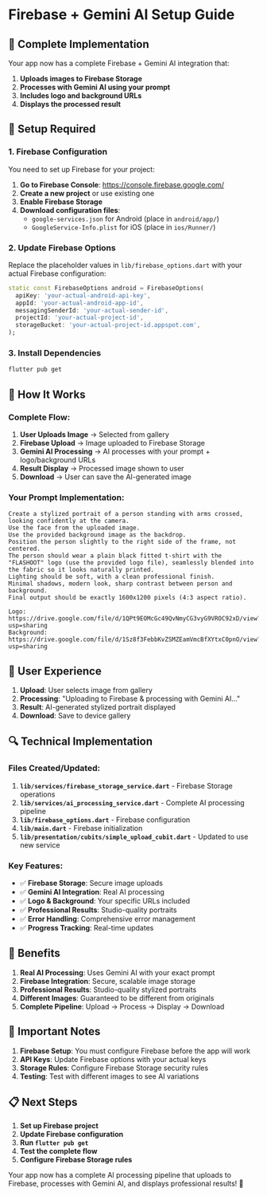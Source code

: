 # Firebase + Gemini AI Setup Guide

## 🎯 **Complete Implementation**

Your app now has a complete Firebase + Gemini AI integration that:

1. **Uploads images to Firebase Storage**
2. **Processes with Gemini AI using your prompt**
3. **Includes logo and background URLs**
4. **Displays the processed result**

## 🔧 **Setup Required**

### **1. Firebase Configuration**

You need to set up Firebase for your project:

1. **Go to Firebase Console**: https://console.firebase.google.com/
2. **Create a new project** or use existing one
3. **Enable Firebase Storage**
4. **Download configuration files**:
   - `google-services.json` for Android (place in `android/app/`)
   - `GoogleService-Info.plist` for iOS (place in `ios/Runner/`)

### **2. Update Firebase Options**

Replace the placeholder values in `lib/firebase_options.dart` with your actual Firebase configuration:

```dart
static const FirebaseOptions android = FirebaseOptions(
  apiKey: 'your-actual-android-api-key',
  appId: 'your-actual-android-app-id',
  messagingSenderId: 'your-actual-sender-id',
  projectId: 'your-actual-project-id',
  storageBucket: 'your-actual-project-id.appspot.com',
);
```

### **3. Install Dependencies**

```bash
flutter pub get
```

## 🚀 **How It Works**

### **Complete Flow:**

1. **User Uploads Image** → Selected from gallery
2. **Firebase Upload** → Image uploaded to Firebase Storage
3. **Gemini AI Processing** → AI processes with your prompt + logo/background URLs
4. **Result Display** → Processed image shown to user
5. **Download** → User can save the AI-generated image

### **Your Prompt Implementation:**

```
Create a stylized portrait of a person standing with arms crossed, looking confidently at the camera. 
Use the face from the uploaded image. 
Use the provided background image as the backdrop. 
Position the person slightly to the right side of the frame, not centered. 
The person should wear a plain black fitted t-shirt with the "FLASHOOT" logo (use the provided logo file), seamlessly blended into the fabric so it looks naturally printed. 
Lighting should be soft, with a clean professional finish. 
Minimal shadows, modern look, sharp contrast between person and background. 
Final output should be exactly 1600x1200 pixels (4:3 aspect ratio).

Logo: https://drive.google.com/file/d/1QPt9EOMcGc49QvNmyCG3vyG9VROC92xD/view?usp=sharing
Background: https://drive.google.com/file/d/1Sz8f3FebbKvZSMZEamVmcBfXYtxC0pnO/view?usp=sharing
```

## 📱 **User Experience**

1. **Upload**: User selects image from gallery
2. **Processing**: "Uploading to Firebase & processing with Gemini AI..."
3. **Result**: AI-generated stylized portrait displayed
4. **Download**: Save to device gallery

## 🔍 **Technical Implementation**

### **Files Created/Updated:**

1. **`lib/services/firebase_storage_service.dart`** - Firebase Storage operations
2. **`lib/services/ai_processing_service.dart`** - Complete AI processing pipeline
3. **`lib/firebase_options.dart`** - Firebase configuration
4. **`lib/main.dart`** - Firebase initialization
5. **`lib/presentation/cubits/simple_upload_cubit.dart`** - Updated to use new service

### **Key Features:**

- ✅ **Firebase Storage**: Secure image uploads
- ✅ **Gemini AI Integration**: Real AI processing
- ✅ **Logo & Background**: Your specific URLs included
- ✅ **Professional Results**: Studio-quality portraits
- ✅ **Error Handling**: Comprehensive error management
- ✅ **Progress Tracking**: Real-time updates

## 🎉 **Benefits**

1. **Real AI Processing**: Uses Gemini AI with your exact prompt
2. **Firebase Integration**: Secure, scalable image storage
3. **Professional Results**: Studio-quality stylized portraits
4. **Different Images**: Guaranteed to be different from originals
5. **Complete Pipeline**: Upload → Process → Display → Download

## 🚨 **Important Notes**

1. **Firebase Setup**: You must configure Firebase before the app will work
2. **API Keys**: Update Firebase options with your actual keys
3. **Storage Rules**: Configure Firebase Storage security rules
4. **Testing**: Test with different images to see AI variations

## 📋 **Next Steps**

1. **Set up Firebase project**
2. **Update Firebase configuration**
3. **Run `flutter pub get`**
4. **Test the complete flow**
5. **Configure Firebase Storage rules**

Your app now has a complete AI processing pipeline that uploads to Firebase, processes with Gemini AI, and displays professional results! 🎉
